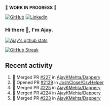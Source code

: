 :construction: **WORK IN PROGRESS** :construction:

<p align="left">
<a href="https://github.com/ajaykmehta"><img src="https://img.shields.io/github/followers/ajaykmehta.svg?label=GitHub&style=social" alt="GitHub"></a>
<a href="https://www.linkedin.com/in/ajay-mehta-b781ba1/"><img src="https://img.shields.io/badge/LinkedIn--_.svg?style=social&logo=linkedin" alt="LinkedIn"></a>
</p>

### Hi there 👋, I'm Ajay.

[![Ajay's github stats](https://github-readme-stats.vercel.app/api?username=AjayKMehta&count_private=true&show_icons=true&theme=synthwave)](https://github.com/anuraghazra/github-readme-stats)
<!--![Top Langs](https://github-readme-stats.vercel.app/api/top-langs/?username=AjayKMehta&count_private=true&show_icons=true&theme=synthwave&hide=TeX&layout=compact)-->

<!--
**AjayKMehta/AjayKMehta** is a ✨ _special_ ✨ repository because its `README.md` (this file) appears on your GitHub profile.

Here are some ideas to get you started:

- 🔭 I'm currently working on ...
- 🌱 I'm currently learning ...
- 👯 I'm looking to collaborate on ...
- 🤔 I'm looking for help with ...
- 💬 Ask me about ...
- 📫 How to reach me: ...
- 😄 Pronouns: ...
- ⚡ Fun fact: ...
-->

[![GitHub Streak](https://github-readme-streak-stats.herokuapp.com/?user=AjayKMehta&theme=dark)](https://git.io/streak-stats)

## Recent activity

<!--START_SECTION:activity-->
1. 🎉 Merged PR [#227](https://github.com/AjayKMehta/Dappery/pull/227) in [AjayKMehta/Dappery](https://github.com/AjayKMehta/Dappery)
2. 💪 Opened PR [#2129](https://github.com/JoshClose/CsvHelper/pull/2129) in [JoshClose/CsvHelper](https://github.com/JoshClose/CsvHelper)
3. 🎉 Merged PR [#225](https://github.com/AjayKMehta/Dappery/pull/225) in [AjayKMehta/Dappery](https://github.com/AjayKMehta/Dappery)
4. 🎉 Merged PR [#224](https://github.com/AjayKMehta/Dappery/pull/224) in [AjayKMehta/Dappery](https://github.com/AjayKMehta/Dappery)
5. 🎉 Merged PR [#223](https://github.com/AjayKMehta/Dappery/pull/223) in [AjayKMehta/Dappery](https://github.com/AjayKMehta/Dappery)
<!--END_SECTION:activity-->
